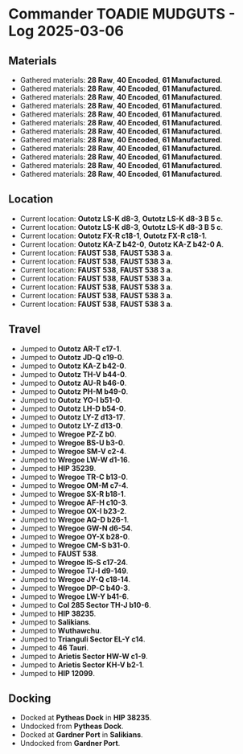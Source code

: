 # Commander TOADIE MUDGUTS - Log 2025-03-06

## Materials
- Gathered materials: **28 Raw**, **40 Encoded**, **61 Manufactured**.
- Gathered materials: **28 Raw**, **40 Encoded**, **61 Manufactured**.
- Gathered materials: **28 Raw**, **40 Encoded**, **61 Manufactured**.
- Gathered materials: **28 Raw**, **40 Encoded**, **61 Manufactured**.
- Gathered materials: **28 Raw**, **40 Encoded**, **61 Manufactured**.
- Gathered materials: **28 Raw**, **40 Encoded**, **61 Manufactured**.
- Gathered materials: **28 Raw**, **40 Encoded**, **61 Manufactured**.
- Gathered materials: **28 Raw**, **40 Encoded**, **61 Manufactured**.
- Gathered materials: **28 Raw**, **40 Encoded**, **61 Manufactured**.
- Gathered materials: **28 Raw**, **40 Encoded**, **61 Manufactured**.
- Gathered materials: **28 Raw**, **40 Encoded**, **61 Manufactured**.
- Gathered materials: **28 Raw**, **40 Encoded**, **61 Manufactured**.

## Location
- Current location: **Outotz LS-K d8-3**, **Outotz LS-K d8-3 B 5 c**.
- Current location: **Outotz LS-K d8-3**, **Outotz LS-K d8-3 B 5 c**.
- Current location: **Outotz FX-R c18-1**, **Outotz FX-R c18-1**.
- Current location: **Outotz KA-Z b42-0**, **Outotz KA-Z b42-0 A**.
- Current location: **FAUST 538**, **FAUST 538 3 a**.
- Current location: **FAUST 538**, **FAUST 538 3 a**.
- Current location: **FAUST 538**, **FAUST 538 3 a**.
- Current location: **FAUST 538**, **FAUST 538 3 a**.
- Current location: **FAUST 538**, **FAUST 538 3 a**.
- Current location: **FAUST 538**, **FAUST 538 3 a**.
- Current location: **FAUST 538**, **FAUST 538 3 a**.

## Travel
- Jumped to **Outotz AR-T c17-1**.
- Jumped to **Outotz JD-Q c19-0**.
- Jumped to **Outotz KA-Z b42-0**.
- Jumped to **Outotz TH-V b44-0**.
- Jumped to **Outotz AU-R b46-0**.
- Jumped to **Outotz PH-M b49-0**.
- Jumped to **Outotz YO-I b51-0**.
- Jumped to **Outotz LH-D b54-0**.
- Jumped to **Outotz LY-Z d13-17**.
- Jumped to **Outotz LY-Z d13-0**.
- Jumped to **Wregoe PZ-Z b0**.
- Jumped to **Wregoe BS-U b3-0**.
- Jumped to **Wregoe SM-V c2-4**.
- Jumped to **Wregoe LW-W d1-16**.
- Jumped to **HIP 35239**.
- Jumped to **Wregoe TR-C b13-0**.
- Jumped to **Wregoe OM-M c7-4**.
- Jumped to **Wregoe SX-R b18-1**.
- Jumped to **Wregoe AF-H c10-3**.
- Jumped to **Wregoe OX-I b23-2**.
- Jumped to **Wregoe AQ-D b26-1**.
- Jumped to **Wregoe GW-N d6-54**.
- Jumped to **Wregoe OY-X b28-0**.
- Jumped to **Wregoe CM-S b31-0**.
- Jumped to **FAUST 538**.
- Jumped to **Wregoe IS-S c17-24**.
- Jumped to **Wregoe TJ-I d9-149**.
- Jumped to **Wregoe JY-Q c18-14**.
- Jumped to **Wregoe DP-C b40-3**.
- Jumped to **Wregoe LW-Y b41-6**.
- Jumped to **Col 285 Sector TH-J b10-6**.
- Jumped to **HIP 38235**.
- Jumped to **Salikians**.
- Jumped to **Wuthawchu**.
- Jumped to **Trianguli Sector EL-Y c14**.
- Jumped to **46 Tauri**.
- Jumped to **Arietis Sector HW-W c1-9**.
- Jumped to **Arietis Sector KH-V b2-1**.
- Jumped to **HIP 12099**.

## Docking
- Docked at **Pytheas Dock** in **HIP 38235**.
- Undocked from **Pytheas Dock**.
- Docked at **Gardner Port** in **Salikians**.
- Undocked from **Gardner Port**.

